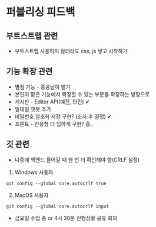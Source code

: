 # 퍼블리싱 피드백
## 부트스트랩 관련
- 부트스트랩 사용하지 않더라도 css, js 넣고 시작하기

## 기능 확장 관련
- 별점 기능 - 종웅님이 맡기
- 본인이 맡은 기능에서 확장할 수 있는 부분들 확장하는 방향으로
- 게시판 - Editor API(예진, 민진) ✔︎
- 일대일 챗봇 추가
- 비밀번호 암호화 저장 구현? (조사 후 결정) ✔︎
- 프론트 - 반응형 더 딥하게 구현? 흠..

## 깃 관련
- 나중에 백엔드 들어갈 때 한 번 더 확인해야 함(CRLF 설정)
1. Windows 사용자
```text
git config --global core.autocrlf true
```
2. MacOS 사용자
```text
git config --global core.autocrlf input
```

- 금요일 수업 중 or 4시 30분 진행상황 공유 회의